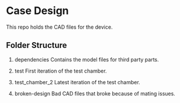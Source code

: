 # Case Design
This repo holds the CAD files for the device.

## Folder Structure
1. dependencies
Contains the model files for third party parts.

2. test
First iteration of the test chamber.

3. test_chamber_2
Latest iteration of the test chamber.

4. broken-design
Bad CAD files that broke because of mating issues.